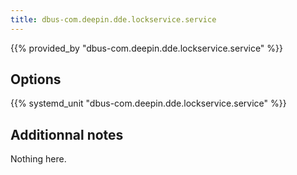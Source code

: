 ```yaml
---
title: dbus-com.deepin.dde.lockservice.service
---
```


{{% provided_by "dbus-com.deepin.dde.lockservice.service" %}}

## Options

{{% systemd_unit "dbus-com.deepin.dde.lockservice.service" %}}

## Additionnal notes

Nothing here.